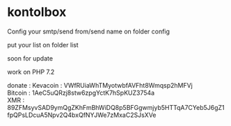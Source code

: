 # kontolbox
Config your smtp/send from/send name on folder config

put your list on folder list

soon for update

work on PHP 7.2



donate : 
Kevacoin : VWfRUiaWhTMyotwbfAVFht8Wmqsp2hMFVj <br>
Bitcoin : 1AeC5uQRzj8stw6zpgYctK7hSpKUZ3754a <br>
XMR : 89ZFMsyvSAD9ymQgZKhFmBhWiDQ8p5BFGgwmjyb5HTTqA7CYeb5J6gZ1fpQPsLDcuA5Npv2Q4bxQfNYJWe7zMxaC2SJsXVe <br>
